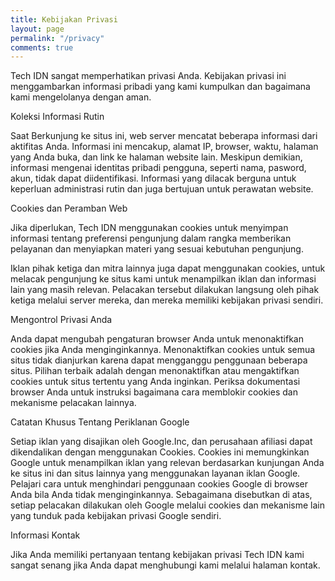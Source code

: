 ```yaml
---
title: Kebijakan Privasi
layout: page
permalink: "/privacy"
comments: true
---
```


Tech IDN sangat memperhatikan privasi Anda. Kebijakan privasi ini menggambarkan informasi pribadi yang kami kumpulkan dan bagaimana kami mengelolanya dengan aman.

Koleksi Informasi Rutin

Saat Berkunjung ke situs ini, web server mencatat beberapa informasi dari aktifitas Anda. Informasi ini mencakup, alamat IP, browser, waktu, halaman yang Anda buka, dan link ke halaman website lain. Meskipun demikian, informasi mengenai identitas pribadi pengguna, seperti nama, pasword, akun, tidak dapat diidentifikasi. Informasi yang dilacak berguna untuk keperluan administrasi rutin dan juga bertujuan untuk perawatan website.

Cookies dan Peramban Web

Jika diperlukan, Tech IDN menggunakan cookies untuk menyimpan informasi tentang preferensi pengunjung dalam rangka memberikan pelayanan dan menyiapkan materi yang sesuai kebutuhan pengunjung.

Iklan pihak ketiga dan mitra lainnya juga dapat menggunakan cookies, untuk melacak pengunjung ke situs kami untuk menampilkan iklan dan informasi lain yang masih relevan. Pelacakan tersebut dilakukan langsung oleh pihak ketiga melalui server mereka, dan mereka memiliki kebijakan privasi sendiri.

Mengontrol Privasi Anda

Anda dapat mengubah pengaturan browser Anda untuk menonaktifkan cookies jika Anda menginginkannya. Menonaktifkan cookies untuk semua situs tidak dianjurkan karena dapat mengganggu penggunaan beberapa situs. Pilihan terbaik adalah dengan menonaktifkan atau mengaktifkan cookies untuk situs tertentu yang Anda inginkan. Periksa dokumentasi browser Anda untuk instruksi bagaimana cara memblokir cookies dan mekanisme pelacakan lainnya.

Catatan Khusus Tentang Periklanan Google

Setiap iklan yang disajikan oleh Google.Inc, dan perusahaan afiliasi dapat dikendalikan dengan menggunakan Cookies. Cookies ini memungkinkan Google untuk menampilkan iklan yang relevan berdasarkan kunjungan Anda ke situs ini dan situs lainnya yang menggunakan layanan iklan Google. Pelajari cara untuk menghindari penggunaan cookies Google di browser Anda bila Anda tidak menginginkannya. Sebagaimana disebutkan di atas, setiap pelacakan dilakukan oleh Google melalui cookies dan mekanisme lain yang tunduk pada kebijakan privasi Google sendiri.

Informasi Kontak

Jika Anda memiliki pertanyaan tentang kebijakan privasi Tech IDN kami sangat senang jika Anda dapat menghubungi kami melalui halaman kontak.